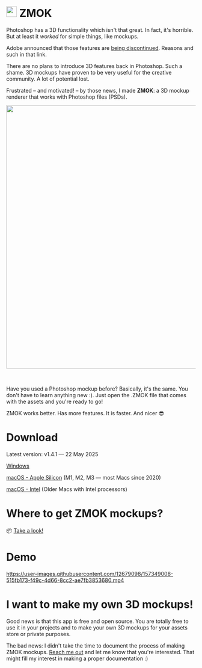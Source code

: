 # <img src="https://user-images.githubusercontent.com/12679098/157353311-300a63ba-8ee6-48b5-a411-0cde73263add.png" width="28" height="auto"> ZMOK



Photoshop has a 3D functionality which isn't that great. In fact, it's horrible. But at least it *worked* for simple things, like mockups.

Adobe announced that those features are [being discontinued](https://helpx.adobe.com/photoshop/kb/3d-faq.html#discontinued-photoshop-3d-features). Reasons and such in that link.

There are no plans to introduce 3D features back in Photoshop. Such a shame. 3D mockups have proven to be very useful for the creative community. A lot of potential lost.

Frustrated – and motivated! – by those news, I made **ZMOK**: a 3D mockup renderer that works with Photoshop files (PSDs).

<img src="https://user-images.githubusercontent.com/12679098/163662065-41114fc1-3e35-4224-811c-f0bab158622c.png" width="700" height="auto">

&nbsp;

Have you used a Photoshop mockup before? Basically, it's the same. You don't have to learn anything new :). Just open the .ZMOK file that comes with the assets and you're ready to go!

ZMOK works better. Has more features. It is faster. And nicer 😎

# Download

Latest version: v1.4.1 — 22 May 2025

[Windows](https://github.com/MARTYR-X-LTD/ZMOK/releases/download/v1.4.1/ZMOK_1.4.1_Windows_Setup.exe)

[macOS - Apple Silicon](https://github.com/MARTYR-X-LTD/ZMOK/releases/download/v1.4.1/ZMOK_1.4.1_macOS_arm64.dmg) (M1, M2, M3 — most Macs since 2020)

[macOS - Intel](https://github.com/MARTYR-X-LTD/ZMOK/releases/download/v1.4.1/ZMOK_1.4.1_macOS_x64.dmg) (Older Macs with Intel processors)

# Where to get ZMOK mockups?

📦 [Take a look!](https://martyr.shop/collections/all/3D)

# Demo

https://user-images.githubusercontent.com/12679098/157349008-515fb173-f49c-4d66-8cc2-ae7fb3853680.mp4

# I want to make my own 3D mockups!

Good news is that this app is free and open source. You are totally free to use it in your projects and to make your own 3D mockups for your assets store or private purposes.

The bad news: I didn't take the time to document the process of making ZMOK mockups. [Reach me out](https://martyr.shop/pages/contact) and let me know that you're interested. That might fill my interest in making a proper documentation :)

